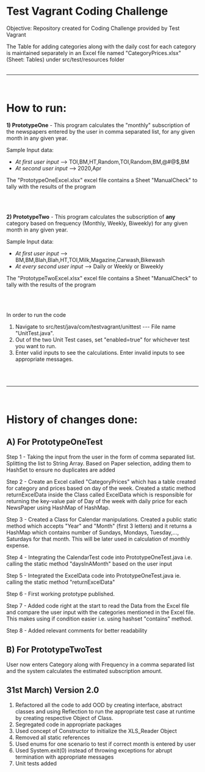 # Test Vagrant Coding Challenge
Objective: Repository created for Coding Challenge provided by Test Vagrant


The Table for adding categories along with the daily cost for each category is maintained separately in an Excel file named "CategoryPrices.xlsx" (Sheet: Tables) under src/test/resources folder<br/><br/>
******************************************************************************************************************
<br/>

# How to run:

**1) PrototypeOne** - This program calculates the "monthly" subscription of the newspapers entered by the user in comma separated list, for any given month in any given year.  

Sample Input data: 
- *At first user input* --> TOI,BM,HT,Random,TOI,Random,BM,@#@$,BM
- *At second user input* --> 2020,Apr

The "PrototypeOneExcel.xlsx" excel file contains a Sheet "ManualCheck" to tally with the results of the program

<br/><br/>

**2) PrototypeTwo** - This program calculates the subscription of **any** category based on frequency (Monthly, Weekly, Biweekly) for any given month in any given year.

Sample Input data: 
- *At first user input* --> BM,BM,Blah,Blah,HT,TOI,Milk,Magazine,Carwash,Bikewash
- *At every second user input* --> Daily or Weekly or Biweekly

The "PrototypeTwoExcel.xlsx" excel file contains a Sheet "ManualCheck" to tally with the results of the program

<br/><br/>


In order to run the code <br/>
1) Navigate to src/test/java/com/testvagrant/unittest --- File name "UnitTest.java".<br/>
2) Out of the two Unit Test cases, set "enabled=true" for whichever test you want to run.<br/>
3) Enter valid inputs to see the calculations. Enter invalid inputs to see appropriate messages.<br/>

<br/><br/>

******************************************************************************************************************

<br/>

# History of changes done:

## A) For PrototypeOneTest

Step 1 - Taking the input from the user in the form of comma separated list. Splitting the list to String Array.
Based on Paper selection, adding them to HashSet to ensure no duplicates are added

Step 2 - Create an Excel called "CategoryPrices" which has a table created for category and prices based on day of the week.
Created a static method returnExcelData inside the Class called ExcelData which is responsible for returning the key-value pair of Day of the week with daily price for each NewsPaper using HashMap of HashMap.

Step 3 - Created a Class for Calendar manipulations. Created a public static method which accepts "Year" and "Month" (first 3 letters) and it returns a HashMap which contains number of Sundays, Mondays, Tuesday,..., Saturdays for that month.
This will be later used in calculation of monthly expense.

Step 4 - Integrating the CalendarTest code into PrototypeOneTest.java i.e. calling the static method "daysInAMonth" based on the user input

Step 5 - Integrated the ExcelData code into PrototypeOneTest.java ie. calling the static method "returnExcelData"

Step 6 - First working prototype published. 

Step 7 - Added code right at the start to read the Data from the Excel file and compare the user input with the categories mentioned in the Excel file. This makes using if condition easier i.e. using hashset "contains" method.

Step 8 - Added relevant comments for better readability


## B) For PrototypeTwoTest
User now enters Category along with Frequency in a comma separated list and the system calculates the estimated subscription amount.


## 31st March) Version 2.0
1) Refactored all the code to add OOD by creating interface, abstract classes and using Reflection to run the appropriate test case at runtime by creating respective Object of Class.<br/>
2) Segregated code in appropriate packages<br/>
3) Used concept of Constructor to initialize the XLS_Reader Object<br/>
4) Removed all static references<br/>
5) Used enums for one scenario to test if correct month is entered by user<br/>
6) Used System.exit(0) instead of throwing exceptions for abrupt termination with appropriate messages<br/>
7) Unit tests added<br/>
